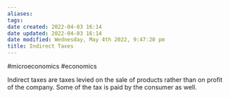 ```yaml
---
aliases: 
tags: 
date created: 2022-04-03 16:14
date updated: 2022-04-03 16:14
date modified: Wednesday, May 4th 2022, 9:47:20 pm
title: Indirect Taxes
---
```


#microeconomics #economics

Indirect taxes are taxes levied on the sale of products rather than on profit of the company.
Some of the tax is paid by the consumer as well.